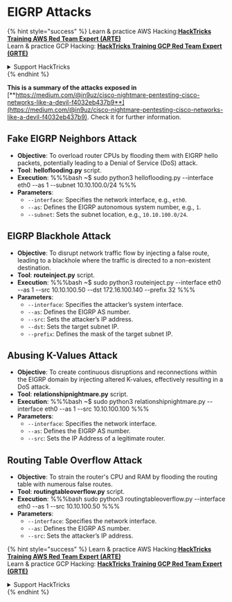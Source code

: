# EIGRP Attacks

{% hint style="success" %}
Learn & practice AWS Hacking:<img src="/.gitbook/assets/arte.png" alt="" data-size="line">[**HackTricks Training AWS Red Team Expert (ARTE)**](https://training.hacktricks.xyz/courses/arte)<img src="/.gitbook/assets/arte.png" alt="" data-size="line">\
Learn & practice GCP Hacking: <img src="/.gitbook/assets/grte.png" alt="" data-size="line">[**HackTricks Training GCP Red Team Expert (GRTE)**<img src="/.gitbook/assets/grte.png" alt="" data-size="line">](https://training.hacktricks.xyz/courses/grte)

<details>

<summary>Support HackTricks</summary>

* Check the [**subscription plans**](https://github.com/sponsors/carlospolop)!
* **Join the** 💬 [**Discord group**](https://discord.gg/hRep4RUj7f) or the [**telegram group**](https://t.me/peass) or **follow** us on **Twitter** 🐦 [**@hacktricks\_live**](https://twitter.com/hacktricks\_live)**.**
* **Share hacking tricks by submitting PRs to the** [**HackTricks**](https://github.com/carlospolop/hacktricks) and [**HackTricks Cloud**](https://github.com/carlospolop/hacktricks-cloud) github repos.

</details>
{% endhint %}

**This is a summary of the attacks exposed in** [**https://medium.com/@in9uz/cisco-nightmare-pentesting-cisco-networks-like-a-devil-f4032eb437b9**](https://medium.com/@in9uz/cisco-nightmare-pentesting-cisco-networks-like-a-devil-f4032eb437b9). Check it for further information.

## **Fake EIGRP Neighbors Attack**
    
- **Objective**: To overload router CPUs by flooding them with EIGRP hello packets, potentially leading to a Denial of Service (DoS) attack.
- **Tool**: **helloflooding.py** script.
- **Execution**:
    %%%bash
    ~$ sudo python3 helloflooding.py --interface eth0 --as 1 --subnet 10.10.100.0/24
    %%%
- **Parameters**:
    - `--interface`: Specifies the network interface, e.g., `eth0`.
    - `--as`: Defines the EIGRP autonomous system number, e.g., `1`.
    - `--subnet`: Sets the subnet location, e.g., `10.10.100.0/24`.

## **EIGRP Blackhole Attack**

- **Objective**: To disrupt network traffic flow by injecting a false route, leading to a blackhole where the traffic is directed to a non-existent destination.
- **Tool**: **routeinject.py** script.
- **Execution**:
    %%%bash
    ~$ sudo python3 routeinject.py --interface eth0 --as 1 --src 10.10.100.50 --dst 172.16.100.140 --prefix 32
    %%%
- **Parameters**:
    - `--interface`: Specifies the attacker’s system interface.
    - `--as`: Defines the EIGRP AS number.
    - `--src`: Sets the attacker’s IP address.
    - `--dst`: Sets the target subnet IP.
    - `--prefix`: Defines the mask of the target subnet IP.

## **Abusing K-Values Attack**

- **Objective**: To create continuous disruptions and reconnections within the EIGRP domain by injecting altered K-values, effectively resulting in a DoS attack.
- **Tool**: **relationshipnightmare.py** script.
- **Execution**:
    %%%bash
    ~$ sudo python3 relationshipnightmare.py --interface eth0 --as 1 --src 10.10.100.100
    %%%
- **Parameters**:
    - `--interface`: Specifies the network interface.
    - `--as`: Defines the EIGRP AS number.
    - `--src`: Sets the IP Address of a legitimate router.

## **Routing Table Overflow Attack**

- **Objective**: To strain the router's CPU and RAM by flooding the routing table with numerous false routes.
- **Tool**: **routingtableoverflow.py** script.
- **Execution**:
    %%%bash
    sudo python3 routingtableoverflow.py --interface eth0 --as 1 --src 10.10.100.50
    %%%
- **Parameters**:
    - `--interface`: Specifies the network interface.
    - `--as`: Defines the EIGRP AS number.
    - `--src`: Sets the attacker’s IP address.


{% hint style="success" %}
Learn & practice AWS Hacking:<img src="/.gitbook/assets/arte.png" alt="" data-size="line">[**HackTricks Training AWS Red Team Expert (ARTE)**](https://training.hacktricks.xyz/courses/arte)<img src="/.gitbook/assets/arte.png" alt="" data-size="line">\
Learn & practice GCP Hacking: <img src="/.gitbook/assets/grte.png" alt="" data-size="line">[**HackTricks Training GCP Red Team Expert (GRTE)**<img src="/.gitbook/assets/grte.png" alt="" data-size="line">](https://training.hacktricks.xyz/courses/grte)

<details>

<summary>Support HackTricks</summary>

* Check the [**subscription plans**](https://github.com/sponsors/carlospolop)!
* **Join the** 💬 [**Discord group**](https://discord.gg/hRep4RUj7f) or the [**telegram group**](https://t.me/peass) or **follow** us on **Twitter** 🐦 [**@hacktricks\_live**](https://twitter.com/hacktricks\_live)**.**
* **Share hacking tricks by submitting PRs to the** [**HackTricks**](https://github.com/carlospolop/hacktricks) and [**HackTricks Cloud**](https://github.com/carlospolop/hacktricks-cloud) github repos.

</details>
{% endhint %}
